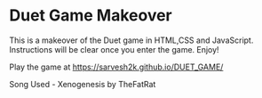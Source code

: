 # Duet Game Makeover

This is a makeover of the Duet game in HTML,CSS and JavaScript.
Instructions will be clear once you enter the game. Enjoy!

Play the game at https://sarvesh2k.github.io/DUET_GAME/

Song Used - Xenogenesis by TheFatRat
